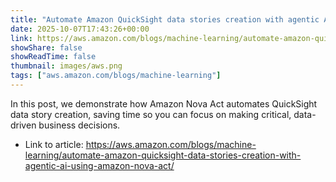 ```yaml
---
title: "Automate Amazon QuickSight data stories creation with agentic AI using Amazon Nova Act"
date: 2025-10-07T17:43:26+00:00
link: https://aws.amazon.com/blogs/machine-learning/automate-amazon-quicksight-data-stories-creation-with-agentic-ai-using-amazon-nova-act/
showShare: false
showReadTime: false
thumbnail: images/aws.png
tags: ["aws.amazon.com/blogs/machine-learning"]
---
```

In this post, we demonstrate how Amazon Nova Act automates QuickSight data story creation, saving time so you can focus on making critical, data-driven business decisions.

- Link to article: https://aws.amazon.com/blogs/machine-learning/automate-amazon-quicksight-data-stories-creation-with-agentic-ai-using-amazon-nova-act/